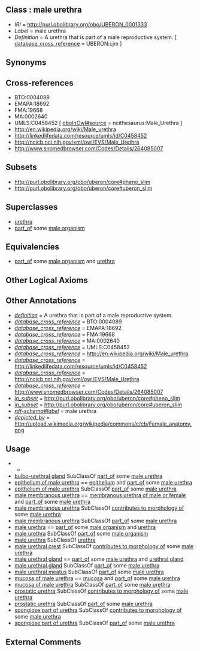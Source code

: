 
## Class : male urethra

 * *IRI* = http://purl.obolibrary.org/obo/UBERON_0001333
 * *Label* = male urethra
 * *Definition* = A urethra that is part of a male reproductive system. [ [database_cross_reference](../../ef/oboInOwl#hasDbXref.md) = UBERON:cjm ]

## Synonyms


## Cross-references

 * BTO:0004089
 * EMAPA:18692
 * FMA:19668
 * MA:0002640
 * UMLS:C0458452 [ [oboInOwl#source](../../ce/oboInOwl#source.md) = ncithesaurus:Male_Urethra ]
 * http://en.wikipedia.org/wiki/Male_urethra
 * http://linkedlifedata.com/resource/umls/id/C0458452
 * http://ncicb.nci.nih.gov/xml/owl/EVS/Male_Urethra
 * http://www.snomedbrowser.com/Codes/Details/264085007

## Subsets

 * http://purl.obolibrary.org/obo/uberon/core#pheno_slim
 * http://purl.obolibrary.org/obo/uberon/core#uberon_slim

## Superclasses

 * [urethra](../../UBERON/57/UBERON_0000057.md)
 * [part_of](../../BFO/50/BFO_0000050.md) some [male organism](../../UBERON/01/UBERON_0003101.md)

## Equivalencies

 * [part_of](../../BFO/50/BFO_0000050.md) some [male organism](../../UBERON/01/UBERON_0003101.md) and [urethra](../../UBERON/57/UBERON_0000057.md)

## Other Logical Axioms


## Other Annotations

 * *[definition](../../IAO/15/IAO_0000115.md)* = A urethra that is part of a male reproductive system.
 * *[database_cross_reference](../../ef/oboInOwl#hasDbXref.md)* = BTO:0004089
 * *[database_cross_reference](../../ef/oboInOwl#hasDbXref.md)* = EMAPA:18692
 * *[database_cross_reference](../../ef/oboInOwl#hasDbXref.md)* = FMA:19668
 * *[database_cross_reference](../../ef/oboInOwl#hasDbXref.md)* = MA:0002640
 * *[database_cross_reference](../../ef/oboInOwl#hasDbXref.md)* = UMLS:C0458452
 * *[database_cross_reference](../../ef/oboInOwl#hasDbXref.md)* = http://en.wikipedia.org/wiki/Male_urethra
 * *[database_cross_reference](../../ef/oboInOwl#hasDbXref.md)* = http://linkedlifedata.com/resource/umls/id/C0458452
 * *[database_cross_reference](../../ef/oboInOwl#hasDbXref.md)* = http://ncicb.nci.nih.gov/xml/owl/EVS/Male_Urethra
 * *[database_cross_reference](../../ef/oboInOwl#hasDbXref.md)* = http://www.snomedbrowser.com/Codes/Details/264085007
 * *[in_subset](../../et/oboInOwl#inSubset.md)* = http://purl.obolibrary.org/obo/uberon/core#pheno_slim
 * *[in_subset](../../et/oboInOwl#inSubset.md)* = http://purl.obolibrary.org/obo/uberon/core#uberon_slim
 * *[rdf-schema#label](../../el/rdf-schema#label.md)* = male urethra
 * *[depicted_by](../../depicted/by/depicted_by.md)* = http://upload.wikimedia.org/wikipedia/commons/c/cb/Female_anatomy.png

## Usage

 * -
 * [bulbo-urethral gland](../../UBERON/66/UBERON_0002366.md) SubClassOf [part_of](../../BFO/50/BFO_0000050.md) some [male urethra](../../UBERON/33/UBERON_0001333.md)
 * [epithelium of male urethra](../../UBERON/10/UBERON_0016510.md) == [epithelium](../../UBERON/83/UBERON_0000483.md) and [part_of](../../BFO/50/BFO_0000050.md) some [male urethra](../../UBERON/33/UBERON_0001333.md)
 * [epithelium of male urethra](../../UBERON/10/UBERON_0016510.md) SubClassOf [part_of](../../BFO/50/BFO_0000050.md) some [male urethra](../../UBERON/33/UBERON_0001333.md)
 * [male membranous urethra](../../UBERON/02/UBERON_0012302.md) == [membranous urethra of male or female](../../UBERON/36/UBERON_0001336.md) and [part_of](../../BFO/50/BFO_0000050.md) some [male urethra](../../UBERON/33/UBERON_0001333.md)
 * [male membranous urethra](../../UBERON/02/UBERON_0012302.md) SubClassOf [contributes to morphology of](../../RO/33/RO_0002433.md) some [male urethra](../../UBERON/33/UBERON_0001333.md)
 * [male membranous urethra](../../UBERON/02/UBERON_0012302.md) SubClassOf [part_of](../../BFO/50/BFO_0000050.md) some [male urethra](../../UBERON/33/UBERON_0001333.md)
 * [male urethra](../../UBERON/33/UBERON_0001333.md) == [part_of](../../BFO/50/BFO_0000050.md) some [male organism](../../UBERON/01/UBERON_0003101.md) and [urethra](../../UBERON/57/UBERON_0000057.md)
 * [male urethra](../../UBERON/33/UBERON_0001333.md) SubClassOf [part_of](../../BFO/50/BFO_0000050.md) some [male organism](../../UBERON/01/UBERON_0003101.md)
 * [male urethra](../../UBERON/33/UBERON_0001333.md) SubClassOf [urethra](../../UBERON/57/UBERON_0000057.md)
 * [male urethral crest](../../UBERON/97/UBERON_0012297.md) SubClassOf [contributes to morphology of](../../RO/33/RO_0002433.md) some [male urethra](../../UBERON/33/UBERON_0001333.md)
 * [male urethral gland](../../UBERON/86/UBERON_0010186.md) == [part_of](../../BFO/50/BFO_0000050.md) some [male urethra](../../UBERON/33/UBERON_0001333.md) and [urethral gland](../../UBERON/38/UBERON_0001338.md)
 * [male urethral gland](../../UBERON/86/UBERON_0010186.md) SubClassOf [part_of](../../BFO/50/BFO_0000050.md) some [male urethra](../../UBERON/33/UBERON_0001333.md)
 * [male urethral meatus](../../UBERON/41/UBERON_0012241.md) SubClassOf [part_of](../../BFO/50/BFO_0000050.md) some [male urethra](../../UBERON/33/UBERON_0001333.md)
 * [mucosa of male urethra](../../UBERON/13/UBERON_0005013.md) == [mucosa](../../UBERON/44/UBERON_0000344.md) and [part_of](../../BFO/50/BFO_0000050.md) some [male urethra](../../UBERON/33/UBERON_0001333.md)
 * [mucosa of male urethra](../../UBERON/13/UBERON_0005013.md) SubClassOf [part_of](../../BFO/50/BFO_0000050.md) some [male urethra](../../UBERON/33/UBERON_0001333.md)
 * [prostatic urethra](../../UBERON/35/UBERON_0001335.md) SubClassOf [contributes to morphology of](../../RO/33/RO_0002433.md) some [male urethra](../../UBERON/33/UBERON_0001333.md)
 * [prostatic urethra](../../UBERON/35/UBERON_0001335.md) SubClassOf [part_of](../../BFO/50/BFO_0000050.md) some [male urethra](../../UBERON/33/UBERON_0001333.md)
 * [spongiose part of urethra](../../UBERON/37/UBERON_0001337.md) SubClassOf [contributes to morphology of](../../RO/33/RO_0002433.md) some [male urethra](../../UBERON/33/UBERON_0001333.md)
 * [spongiose part of urethra](../../UBERON/37/UBERON_0001337.md) SubClassOf [part_of](../../BFO/50/BFO_0000050.md) some [male urethra](../../UBERON/33/UBERON_0001333.md)

## External Comments

